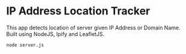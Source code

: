 # IP Address Location Tracker
This app detects location of server given IP Address or Domain Name.     
Built using NodeJS, Ipify and LeafletJS. 

```
node server.js
```
